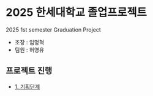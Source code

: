# 2025 한세대학교 졸업프로젝트
2025 1st semester Graduation Project

* 조장 : 임명혁
* 팀원 : 허영유

## 프로젝트 진행
* [1. 기획단계]()
